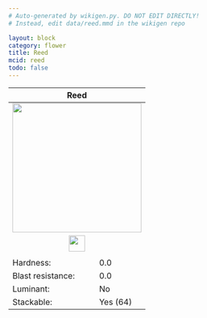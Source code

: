 ```yaml
---
# Auto-generated by wikigen.py. DO NOT EDIT DIRECTLY!
# Instead, edit data/reed.mmd in the wikigen repo

layout: block
category: flower
title: Reed
mcid: reed
todo: false
---
```


<table class="block-info"><thead><tr>
<th colspan=2>Reed</th>
</tr></thead><tbody><tr>
<tr><td colspan=2 style="text-align:center"><img src="/allotment/img/textures/allotment/reed.png" width="256" height="256" alt="" class="preview-icon"></td></tr>
<tr><td colspan=2 style="text-align:center"><img src="/allotment/img/inventory_textures/allotment/reed.png" width="32" height="32" alt="" class="inventory-icon"></td></tr>
<tr><td colspan=2 style="text-align:center"><span class="tool-info tool-none tool-level-0" title="Does not require or break faster with any tool"></span></td></tr>
<tr><td>Hardness:</td><td>0.0</td></tr>
<tr><td>Blast resistance:</td><td>0.0</td></tr>
<tr><td>Luminant:</td><td>No</td></tr>
<tr><td>Stackable:</td><td>Yes (64)</td></tr>
</tr></tbody></table>

